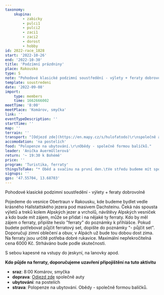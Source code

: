 ```yaml
---
taxonomy:
    skupina:
        - zabicky
        - pulci1
        - pulci2
        - zaci1
        - zaci2
        - dorost
        - hobby
id: 2022-race_1828
start: '2022-10-26'
end: '2022-10-30'
title: 'Podzímní prázdniny'
place: Rakousko
type: S
note: "Pohodové klasické podzimní soustředění - výlety + feraty dobrovolně\r\n\r\nPojedeme do vesnice Obertraun v Rakousku, kde budeme bydlet vedle krásného Hallstattského jezera pod masivem Dachsteinu. Čeká nás spousta výletů a treků kolem Alpských jezer a vrcholů, návštěvy Alpských vesniček a kdo bude mít zájem, může se přidat i na nějaké ty ferraty. Kdo by měl zájem o ferraty, připište  heslo \"ferraty\" do poznámky k přihlášce. Pokud budete potřebovat půjčit ferratový set, dopište do poznámky \"- půjčit set\". Doporučuji zimní oblečení a obuv, v Alpách už bude tou dobou dost zima. Na ferraty jsou určitě potřeba dobré rukavice.\r\nMaximální nepřekročitelná cena 6000 Kč. Strháváno bude podle skutečnosti.\r\n\r\nS sebou kapesné na vstupy do jeskyní, na lanovky apod.\r\n\r\n**Kdo půjde na ferraty, doporučujeme uzavření připojištění na tuto aktivitu**"
template: soustredeni
date: '2022-09-08'
import:
    type: members
    time: 1662666002
meetTime: '8:00'
meetPlace: 'Komárov, smyčka'
link: ''
eventTypeDescription: ''
startTime: ''
map: ''
terrain: ''
transport: "[Odjezd zde](https://en.mapy.cz/s/hulofatodo)\r\nspolečně auty"
accomodation: 'na postelích'
food: "Polopenze na ubytování.\r\nObědy - společně formou balíčků."
leader: 'Anička Auerműllerová'
return: '~ 19:30 k Bohémě'
price: ''
program: 'Turistika, ferraty'
thingsToTake: "* Oběd a svačinu na první den.\tVe středu budeme mít společnou až večeři.\r\n* **Pevné boty**\tideálně pohorky, nebo alespoň nízké pohorky, ve vyšších polohách může být sníh, ještě důležitější jsou pevné boty na ferratách. Účastník bez vhodné pevné obuvi na ferratu nepůjde.\r\n* Oblečení i do zimy\tMá být sice celkem teplo, ale ve vyšších polohách může být zima i sníh, nebo alespoň studený vítr\r\n* Přezůvky\r\n* Malý batoh s pevnými zády\t\r\n* Láhev na vodu/ termoska\t\r\n* Spacák ani karimatka NEjsou potřeba\t\r\n**Rukavice** - Mohou být cyklistické, nebo jiné, které nebudou na ocelových lanech klouzat (tj ne pletené!)"
signups: ''
gps: '47.55704, 13.68703'
---
```


Pohodové klasické podzimní soustředění - výlety + feraty dobrovolně

Pojedeme do vesnice Obertraun v Rakousku, kde budeme bydlet vedle krásného Hallstattského jezera pod masivem Dachsteinu. Čeká nás spousta výletů a treků kolem Alpských jezer a vrcholů, návštěvy Alpských vesniček a kdo bude mít zájem, může se přidat i na nějaké ty ferraty. Kdo by měl zájem o ferraty, připište  heslo "ferraty" do poznámky k přihlášce. Pokud budete potřebovat půjčit ferratový set, dopište do poznámky "- půjčit set". Doporučuji zimní oblečení a obuv, v Alpách už bude tou dobou dost zima. Na ferraty jsou určitě potřeba dobré rukavice.
Maximální nepřekročitelná cena 6000 Kč. Strháváno bude podle skutečnosti.

S sebou kapesné na vstupy do jeskyní, na lanovky apod.

**Kdo půjde na ferraty, doporučujeme uzavření připojištění na tuto aktivitu**
* **sraz**: 8:00 Komárov, smyčka
* **doprava**: [Odjezd zde](https://en.mapy.cz/s/hulofatodo)
společně auty
* **ubytování**: na postelích
* **strava**: Polopenze na ubytování.
Obědy - společně formou balíčků.
